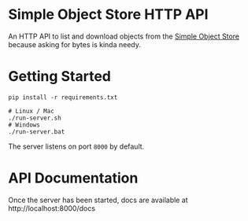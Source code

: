 # Simple Object Store HTTP API

An HTTP API to list and download objects from the [Simple Object Store](https://github.com/mrmod/data-putter) because asking for bytes is kinda needy.

# Getting Started

```
pip install -r requirements.txt

# Linux / Mac
./run-server.sh
# Windows
./run-server.bat
```

The server listens on port `8000` by default.

# API Documentation

Once the server has been started, docs are available at http://localhost:8000/docs